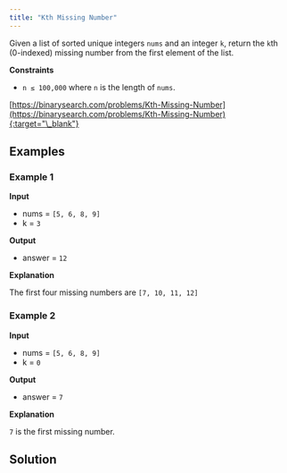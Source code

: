 ```yaml
---
title: "Kth Missing Number"
---
```


Given a list of sorted unique integers `nums` and an integer `k`, return the `k`th (0-indexed) missing number from the first element of the list.

**Constraints**

- `n ≤ 100,000` where `n` is the length of `nums`.

[https://binarysearch.com/problems/Kth-Missing-Number](https://binarysearch.com/problems/Kth-Missing-Number){:target="\_blank"}

## Examples

### Example 1

**Input**

- nums = `[5, 6, 8, 9]`
- k = `3`

**Output**

- answer = `12`

**Explanation**

The first four missing numbers are `[7, 10, 11, 12]`

### Example 2

**Input**

- nums = `[5, 6, 8, 9]`
- k = `0`

**Output**

- answer = `7`

**Explanation**

`7` is the first missing number.

## Solution

<script src="https://gist.github.com/yaeba/16da7be5123724fcf6eccc25581cef5a.js?file=Kth-Missing-Number.cpp"></script>
